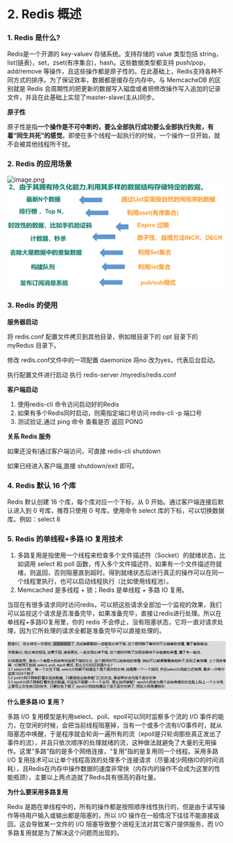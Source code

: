 # 2. Redis 概述

### 1. Redis 是什么?

Redis是一个开源的 key-valuev 存储系统。支持存储的 value 类型包括 string，list(链表)，set，zset(有序集合)，hash。这些数据类型都支持 push/pop，add/remove 等操作，且这些操作都是原子性的。在此基础上，Redis支持各种不同方式的排序。为了保证效率，数据都是缓存在内存中。与 MemcacheDB 的区别就是 Redis 会周期性的把更新的数据写入磁盘或者把修改操作写入追加的记录文件，并且在此基础上实现了master-slave(主从)同步。



**原子性**

原子性是指**一个操作是不可中断的，要么全部执行成功要么全部执行失败，有着“同生共死”的感觉**。即使在多个线程一起执行的时候，一个操作一旦开始，就不会被其他线程所干扰。







### 2. Redis 的应用场景

![image.png](https://cdn.nlark.com/yuque/0/2019/png/446852/1576401921722-9eee97b4-9add-4e9b-986d-05d97bba4fb2.png)![image.png](../../imgs/1576401951701-df369f0b-1e23-4637-971c-71078d0ad5e9.png)







### 3. Redis 的使用

**服务器启动**

将 redis.conf 配置文件拷贝到其他目录，例如根目录下的 opt 目录下的 myRedus 目录下。

修改 redis.conf文件中的一项配置 daemonize 将no 改为yes，代表后台启动。

执行配置文件进行启动 执行 redis-server /myredis/redis.conf



**客户端启动** 

1. 使用redis-cli 命令访问启动好的Redis
2. 如果有多个Redis同时启动，则需指定端口号访问  redis-cli -p 端口号
3. 测试验证,通过 ping 命令 查看是否 返回 PONG



**关系 Redis 服务**

如果还没有l通过客户端访问，可直接 redis-cli shutdown

如果已经进入客户端,直接 shutdown/exit 即可。







### 4. Redis 默认 16 个库

Redis 默认创建 16 个库，每个库对应一个下标，从 0 开始。通过客户端连接后默认进入到 0 号库，推荐只使用 0 号库，使用命令 select 库的下标，可以切换数据库。例如：select 8







### 5. Redis 的单线程+多路 IO 复用技术

1. 多路复用是指使用一个线程来检查多个文件描述符（Socket）的就绪状态，比如调用 select 和 poll 函数，传入多个文件描述符，如果有一个文件描述符就绪，则返回，否则阻塞直到超时。得到就绪状态后进行真正的操作可以在同一个线程里执行，也可以启动线程执行（比如使用线程池）。 
2. Memcached 是多线程 + 锁；Redis 是单线程 + 多路 IO 复用。



当现在有很多请求同时访问redis，可以把这些请求全部加一个监视的效果，我们可以监视这个请求是否准备完毕，如果准备完毕，直接让redis进行处理。所以在单线程+多路IO复用里，你的 redis 不会停止，没有阻塞状态，它将一直对请求处理，因为它所处理的请求全都是准备完毕可以直接处理的。



![image.png](../../imgs/1576402626321-98e33dba-c9f4-4574-a9bd-8df09ffa2d92.png)



**什么是多路 IO 复用？**

多路 I/O 复用模型是利用select、poll、epoll可以同时监察多个流的 I/O 事件的能力，在空闲的时候，会把当前线程阻塞掉，当有一个或多个流有I/O事件时，就从阻塞态中唤醒，于是程序就会轮询一遍所有的流（epoll是只轮询那些真正发出了事件的流），并且只依次顺序的处理就绪的流，这种做法就避免了大量的无用操作。这里“多路”指的是多个网络连接，“复用”指的是复用同一个线程。采用多路 I/O 复用技术可以让单个线程高效的处理多个连接请求（尽量减少网络IO的时间消耗），且Redis在内存中操作数据的速度非常快（内存内的操作不会成为这里的性能瓶颈），主要以上两点造就了Redis具有很高的吞吐量。



**为什么要采用多路复用**

Redis 是跑在单线程中的，所有的操作都是按照顺序线性执行的，但是由于读写操作等待用户输入或输出都是阻塞的，所以 I/O 操作在一般情况下往往不能直接返回，这会导致某一文件的 I/O 阻塞导致整个进程无法对其它客户提供服务，而 I/O 多路复用就是为了解决这个问题而出现的。